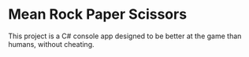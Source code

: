 # Mean Rock Paper Scissors

This project is a C# console app designed to be better at the game than humans, without cheating.